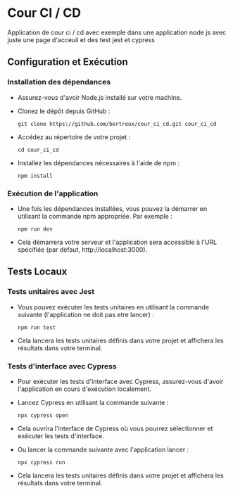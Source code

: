 # Cour CI / CD

Application de cour ci / cd avec exemple dans une application node js avec juste une page d'acceuil et des test jest et cypress

## Configuration et Exécution

### Installation des dépendances

- Assurez-vous d'avoir Node.js installé sur votre machine.
- Clonez le dépôt depuis GitHub :

   ```
   git clone https://github.com/bertreux/cour_ci_cd.git cour_ci_cd
   ```

- Accédez au répertoire de votre projet :

   ```
   cd cour_ci_cd
   ```

- Installez les dépendances nécessaires à l'aide de npm :

   ```
   npm install
   ```

### Exécution de l'application

- Une fois les dépendances installées, vous pouvez la démarrer en utilisant la commande npm appropriée. Par exemple :

   ```
   npm run dev
   ```

- Cela démarrera votre serveur et l'application sera accessible à l'URL spécifiée (par défaut, http://localhost:3000).

## Tests Locaux

### Tests unitaires avec Jest

- Vous pouvez exécuter les tests unitaires en utilisant la commande suivante (l'application ne doit pas etre lancer) :

   ```
   npm run test
   ```

- Cela lancera les tests unitaires définis dans votre projet et affichera les résultats dans votre terminal.

### Tests d'interface avec Cypress

- Pour exécuter les tests d'interface avec Cypress, assurez-vous d'avoir l'application en cours d'exécution localement.
- Lancez Cypress en utilisant la commande suivante :

   ```
   npx cypress open
   ```

- Cela ouvrira l'interface de Cypress où vous pourrez sélectionner et exécuter les tests d'interface.
- Ou lancer la commande suivante avec l'application lancer :

   ```
   npx cypress run
   ```

- Cela lancera les tests unitaires définis dans votre projet et affichera les résultats dans votre terminal.